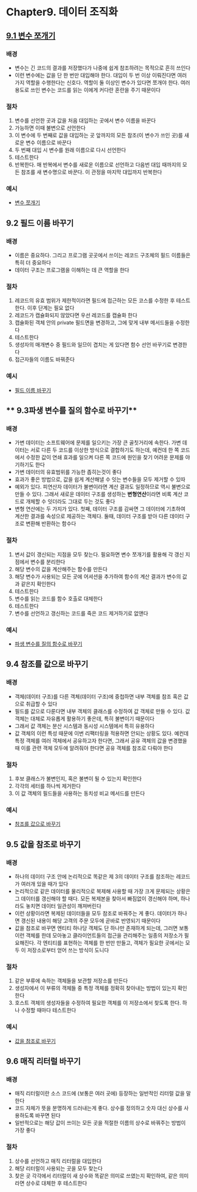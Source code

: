 # Chapter9. 데이터 조직화

## <u>9.1 변수 쪼개기</u>

### **배경**

- 변수는 긴 코드의 결과를 저장했다가 나중에 쉽게 참조하려는 목적으로 흔히 쓰인다
- 이런 변수에는 값을 단 한 번만 대입해야 한다. 대입이 두 번 이상 이뤄진다면 여러 가지 역할을 수행한다는 신호다. 역할이 둘 이상인 변수가 있다면 쪼개야 한다. 여러 용도로 쓰인 변수는 코드를 읽는 이에게 커다란 혼란을 주기 때문이다

### **절차**

1. 변수를 선언한 곳과 값을 처음 대입하는 곳에서 변수 이름을 바꾼다
2. 가능하면 이때 불변으로 선언한다
3. 이 변수에 두 번째로 값을 대입하는 곳 앞까지의 모든 참조(이 변수가 쓰인 곳)를 새로운 변수 이름으로 바꾼다
4. 두 번째 대입 시 변수를 원래 이름으로 다시 선언한다
5. 테스트한다
6. 반복한다. 매 반복에서 변수를 새로운 이름으로 선언하고 다음번 대입 때까지의 모든 참조를 새 변수명으로 바꾼다. 이 관정을 마지막 대입까지 반복한다

### **예시**

- [변수 쪼개기](./Example/SplitVariable.md)

## **9.2 필드 이름 바꾸기**

### **배경**

- 이름은 중요하다. 그리고 프로그램 곳곳에서 쓰이는 레코드 구조체의 필드 이름들은 특히 더 중요하다
- 데이터 구조는 프로그램을 이해하는 데 큰 역할을 한다

### **절차**

1. 레코드의 유효 범위가 제한적이라면 필드에 접근하는 모든 코스를 수정한 후 테스트한다. 이후 단계는 필요 없다
2. 레코드가 캡슐화되지 않았다면 우선 레코드를 캡슐화 한다
3. 캡슐화된 객체 안의 private 필드면을 변경하고, 그에 맞게 내부 메서드들을 수정한다
4. 테스트한다
5. 생성자의 매개변수 중 필드와 일므이 겹치는 게 있다면 함수 선언 바꾸기로 변경한다
6. 접근자들의 이름도 바꿔준다

### **예시**

- [필드 이름 바꾸기](./Example/RenameField.md)

## ** 9.3파생 변수를 질의 함수로 바꾸기**

### **배경**

- 가변 데이터는 소프트웨어에 문제를 일으키는 가장 큰 골칫거리에 속한다. 가변 데이터는 서로 다른 두 코드를 이상한 방식으로 결합하기도 하는데, 예컨데 한 쪽 코드에서 수정한 값이 연쇄 효과를 일으켜 다른 쪽 코드에 원인을 찾기 어려운 문제를 야기하기도 한다
- 가변 데이터의 유효범위를 가능한 좁히는것이 좋다
- 효과가 좋은 방법으로, 값을 쉽게 계산해낼 수 잇는 변수들을 모두 제거할 수 있따
- 예외가 있다. 피연산자 데이터가 불변이라면 계산 결과도 일정하므로 역시 불변으로 만들 수 있다. 그래서 새로운 데이터 구조를 생성하는 **변형연산**이라면 비록 계산 코드로 개체할 수 잇더라도 그대로 두는 것도 좋다
- 변형 연산에는 두 가지가 있다. 첫째, 데이터 구조를 감싸면 그 데이터에 기초하여 계산한 결과를 속성으로 제공하는 객체다. 둘때, 데이터 구조를 받아 다른 데이터 구조로 변환해 반환하는 함수다

### **절차**

1. 변서 값이 갱신되는 지점을 모두 찾는다. 필요하면 변수 쪼개기를 활용해 각 갱신 지점에서 변수를 분리한다
2. 해당 변수의 값을 계산해주는 함수를 만든다
3. 해당 변수가 사용되는 모든 곳에 어셔션을 추가하여 함수의 계산 결과가 변수의 값과 같은지 확인한다
4. 테스트한다
5. 변수를 읽는 코드를 함수 호출로 대체한다
6. 테스트한다
7. 변수를 선언하고 갱신하는 코드를 죽은 코드 제거하기로 없앤다

### **예시**

- [파생 변수를 질의 함수로 바꾸기](./Example/ReplaceDerivedVariableWithQuery.md)

## **9.4 참조를 값으로 바꾸기**

### **배경**

- 객체(데이터 구조)를 다른 객체(데이터 구조)에 중첩하면 내부 객체를 참조 혹은 값으로 취급할 수 있다
- 필드를 값으로 다룬다면 내부 객체의 클래스를 수정하여 값 객체로 만들 수 있다. 값 객체는 대체로 자유롭게 활용하기 좋은데, 특히 불변이기 때문이다
- 그래서 값 객체는 분산 시스템과 동시성 시스템에서 특히 유용하다
- 값 객체의 이런 특성 때문에 이번 리팩터링을 적용하면 안되는 상황도 있다. 예컨데 특정 객체를 여러 객체에서 공유하고자 한다면, 그래서 공유 객체의 값을 변경했을 때 이를 관련 객체 모두에 알려줘야 한다면 공유 객체를 참조로 다뤄야 한다

### **절차**

1. 후보 클래스가 불변인지, 혹은 불변이 될 수 있는지 확인한다
2. 각각의 세터를 하나씩 제거한다
3. 이 값 객체의 필드들을 사용하는 동치성 비교 메서드를 만든다

### **예시**

- [참조를 값으로 바꾸기](./Example/ChangeReferenceToValue.md)

## **9.5 값을 참조로 바꾸기**

### **배경**

- 하나의 데이터 구조 안에 논리적으로 똑같은 제 3의 데이터 구조를 참조하는 레코드가 여러개 있을 때가 있다
- 논리적으로 같은 데이터를 물리적으로 복제해 사용할 때 가장 크게 문제되는 상황은 그 데이터를 갱신해야 할 때다. 모든 복제본을 찾아서 빠짐없이 갱신해야 하며, 하나라도 놓치면 데이터 일관성이 깨져버린다
- 이런 상황이라면 복제된 데이터들을 모두 참조로 바꿔주는 게 좋다. 데이터가 하나면 갱신된 내용이 해당 고객의 주문 모두에 곧바로 반영되기 때문이다
- 값을 참조로 바꾸면 엔티티 하나당 객체도 단 하나만 존재하게 되는데, 그러면 보통 이런 객체를 한데 모아놓고 클라이언트들의 접근을 관리해주는 일종의 저장소가 필요해진다. 각 엔티티를 표현하는 객체를 한 번만 만들고, 객체가 필요한 곳에서는 모두 이 저장소로부터 얻어 쓰는 방식이 도니다

### **절차**

1. 같은 부류에 속하는 객체들을 보관할 저장소를 만든다
2. 생성자에서 이 부류의 객체들 중 특정 객체를 정확히 찾아내는 방법이 있는지 확인한다
3. 호스트 객체의 생성자들을 수정하여 필요한 객체를 이 저장소에서 찾도록 한다. 하나 수정할 때마다 테스트한다

### **예시**

- [값을 참조로 바꾸기](./Example/ChangeValueToReference.md)

## **9.6 매직 리터럴 바꾸기**

### **배경**

- 매직 리터럴이란 소스 코드에 (보통은 여러 곳에) 등장하는 일반적인 리터럴 값을 말한다
- 코드 자체가 뜻을 분명하게 드러내는게 좋다. 상수를 정의하고 숫자 대신 상수를 사용하도록 바꾸면 된다
- 일반적으로는 해당 값이 쓰이는 모든 곳을 적절한 이름의 상수로 바꿔주는 방법이 가장 좋다

### **절차**

1. 상수를 선언하고 매직 리터럴을 대입한다
2. 해당 리터럴이 사용되는 곳을 모두 찾는다
3. 찾은 곳 각각에서 리터럴이 새 상수와 똑같은 의미로 쓰였는지 확인하여, 같은 의미라면 상수로 대체한 후 테스트한다
